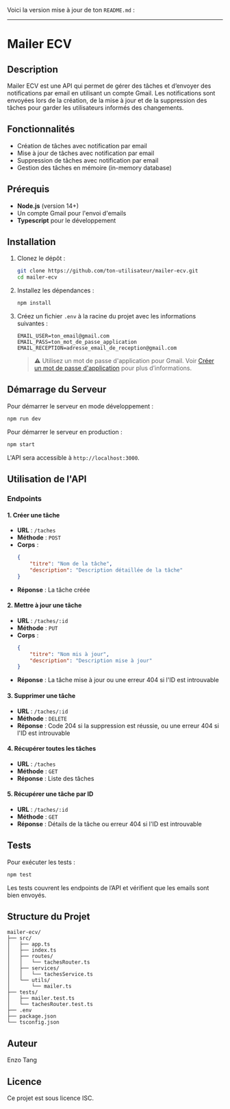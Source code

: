 Voici la version mise à jour de ton `README.md` :

---

# Mailer ECV

## Description

Mailer ECV est une API qui permet de gérer des tâches et d’envoyer des notifications par email en utilisant un compte Gmail. Les notifications sont envoyées lors de la création, de la mise à jour et de la suppression des tâches pour garder les utilisateurs informés des changements.

## Fonctionnalités

- Création de tâches avec notification par email
- Mise à jour de tâches avec notification par email
- Suppression de tâches avec notification par email
- Gestion des tâches en mémoire (in-memory database)

## Prérequis

- **Node.js** (version 14+)
- Un compte Gmail pour l'envoi d'emails
- **Typescript** pour le développement

## Installation

1. Clonez le dépôt :

   ```bash
   git clone https://github.com/ton-utilisateur/mailer-ecv.git
   cd mailer-ecv
   ```
2. Installez les dépendances :

   ```bash
   npm install
   ```
3. Créez un fichier `.env` à la racine du projet avec les informations suivantes :

   ```plaintext
   EMAIL_USER=ton_email@gmail.com
   EMAIL_PASS=ton_mot_de_passe_application
   EMAIL_RECEPTION=adresse_email_de_reception@gmail.com
   ```

   > ⚠️ Utilisez un mot de passe d'application pour Gmail. Voir [Créer un mot de passe d&#39;application](https://support.google.com/mail/answer/185833?hl=fr) pour plus d’informations.
   >

## Démarrage du Serveur

Pour démarrer le serveur en mode développement :

```bash
npm run dev
```

Pour démarrer le serveur en production :

```bash
npm start
```

L'API sera accessible à `http://localhost:3000`.

## Utilisation de l'API

### Endpoints

#### 1. Créer une tâche

- **URL** : `/taches`
- **Méthode** : `POST`
- **Corps** :
  ```json
  {
      "titre": "Nom de la tâche",
      "description": "Description détaillée de la tâche"
  }
  ```
- **Réponse** : La tâche créée

#### 2. Mettre à jour une tâche

- **URL** : `/taches/:id`
- **Méthode** : `PUT`
- **Corps** :
  ```json
  {
      "titre": "Nom mis à jour",
      "description": "Description mise à jour"
  }
  ```
- **Réponse** : La tâche mise à jour ou une erreur 404 si l'ID est introuvable

#### 3. Supprimer une tâche

- **URL** : `/taches/:id`
- **Méthode** : `DELETE`
- **Réponse** : Code 204 si la suppression est réussie, ou une erreur 404 si l'ID est introuvable

#### 4. Récupérer toutes les tâches

- **URL** : `/taches`
- **Méthode** : `GET`
- **Réponse** : Liste des tâches

#### 5. Récupérer une tâche par ID

- **URL** : `/taches/:id`
- **Méthode** : `GET`
- **Réponse** : Détails de la tâche ou erreur 404 si l'ID est introuvable

## Tests

Pour exécuter les tests :

```bash
npm test
```

Les tests couvrent les endpoints de l’API et vérifient que les emails sont bien envoyés.

## Structure du Projet

```
mailer-ecv/
├── src/
│   ├── app.ts
│   ├── index.ts
│   ├── routes/
│   │   └── tachesRouter.ts
│   ├── services/
│   │   └── tachesService.ts
│   └── utils/
│       └── mailer.ts
├── tests/
│   ├── mailer.test.ts
│   └── tachesRouter.test.ts
├── .env
├── package.json
└── tsconfig.json
```

## Auteur

Enzo Tang

## Licence

Ce projet est sous licence ISC.
